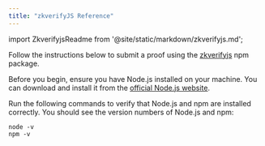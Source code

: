 ```yaml
---
title: "zkverifyJS Reference"
---
```


import ZkverifyjsReadme from '@site/static/markdown/zkverifyjs.md';

Follow the instructions below to submit a proof using the [zkverifyjs](https://www.npmjs.com/package/zkverifyjs) npm package.

Before you begin, ensure you have Node.js installed on your machine. You can download and install it from the [official Node.js website](https://nodejs.org/).

Run the following commands to verify that Node.js and npm are installed correctly. You should see the version numbers of Node.js and npm:

```shell
node -v
npm -v
```
<ZkverifyjsReadme />
